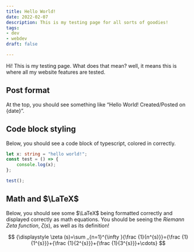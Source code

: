 ```yaml
---
title: Hello World!
date: 2022-02-07
description: This is my testing page for all sorts of goodies!
tags:
- dev
- webdev
draft: false

---
```

Hi! This is my testing page. What does that mean? well, it means this is where all my website features are tested.

## Post format

At the top, you should see something like “Hello World! Created/Posted on {date}”.

## Code block styling

Below, you should see a code block of typescript, colored in correctly.

```ts
let x: string = "hello world!";
const test = () => {
    console.log(x);
};

test();
```

## Math and $\LaTeX$

Below, you should see some $\LaTeX$ being formatted correctly and displayed correctly as math equations. You should be seeing the _Riemann Zeta function_, $\zeta(s)$, as well as its definition!

$$
{\displaystyle \zeta (s)=\sum _{n=1}^{\infty }{\frac {1}{n^{s}}}={\frac {1}{1^{s}}}+{\frac {1}{2^{s}}}+{\frac {1}{3^{s}}}+\cdots}
$$